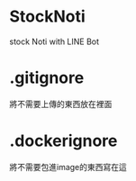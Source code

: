# StockNoti
stock Noti with LINE Bot

# .gitignore
將不需要上傳的東西放在裡面

# .dockerignore
將不需要包進image的東西寫在這
